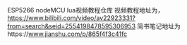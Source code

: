 ESP5266 nodeMCU lua视频教程仓库
视频教程地址为，https://www.bilibili.com/video/av22923331?from=search&seid=2554198478595306953
简书笔记地址为https://www.jianshu.com/p/865f4f3c41fc
 
